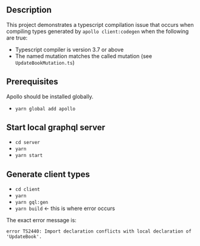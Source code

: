 ## Description
This project demonstrates a typescript compilation issue that occurs  when compiling types generated by `apollo client:codegen` when the following are true:

- Typescript compiler is version 3.7 or above
- The named mutation matches the called mutation (see `UpdateBookMutation.ts`)

## Prerequisites

Apollo should be installed globally.

- `yarn global add apollo`

## Start local graphql server

- `cd server`
- `yarn`
- `yarn start`

## Generate client types

- `cd client`
- `yarn`
- `yarn gql:gen`
- `yarn build`  <- this is where error occurs

The exact error message is:

```
error TS2440: Import declaration conflicts with local declaration of 'UpdateBook'.
```